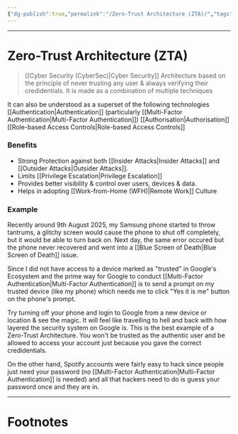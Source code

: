 ```yaml
---
{"dg-publish":true,"permalink":"/Zero-Trust Architecture (ZTA)/","tags":["Academics"]}
---
```



---
# Zero-Trust Architecture (ZTA)
> [[Cyber Security (CyberSec)\|Cyber Security]] Architecture based on the principle of never trusting any user & always verifying their credidentials. It is made as a combination of multiple techniques

It can also be understood as a superset of the following technologies
[[Authentication\|Authentication]] (particularly [[Multi-Factor Authentication\|Multi-Factor Authentication]])
[[Authorisation\|Authorisation]]
[[Role-based Access Controls\|Role-based Access Controls]]

### Benefits
- Strong Protection against both [[Insider Attacks\|Insider Attacks]] and [[Outsider Attacks\|Outsider Attacks]].
- Limits [[Privilege Escalation\|Privilege Escalation]]
- Provides better visibility & control over users, devices & data.
- Helps in adopting [[Work-from-Home (WFH)\|Remote Work]] Culture

### Example
Recently around 9th August 2025, my Samsung phone started to throw tantrums, a glitchy screen would cause the phone to shut off completely, but it would be able to turn back on. Next day, the same error occured but the phone never recovered and went into a [[Blue Screen of Death\|Blue Screen of Death]] issue. 

Since I did not have access to a device marked as "trusted" in Google's Ecosystem and the prime way for Google to conduct [[Multi-Factor Authentication\|Multi-Factor Authentication]] is to send a prompt on my trusted device (like my phone) which needs me to click "Yes it is me" button on the phone's prompt. 

Try turning off your phone and login to Google from a new device or location & see the magic. It will feel like travelling to hell and back with how layered the security system on Google is. This is the best example of a Zero-Trust Architecture. You won't be trusted as the authentic user and be allowed to access your account just because you gave the correct credidentials.

On the other hand, Spotify accounts were fairly easy to hack since people just need your password (no [[Multi-Factor Authentication\|Multi-Factor Authentication]] is needed) and all that hackers need to do is guess your password once and they are in. 

---
# Footnotes